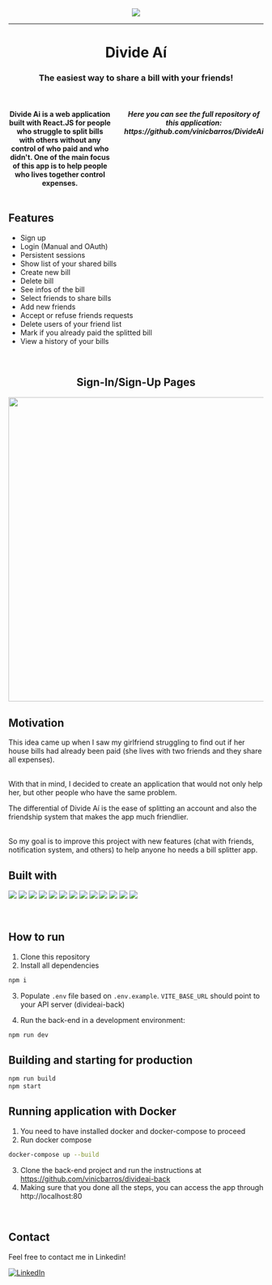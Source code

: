 <div align="center"><img src="https://i.imgur.com/S9iBF0N.png"></img></div>
<hr>
<h1 align=center>Divide Aí</h1>
<h3 align=center>The easiest way to share a bill with your friends!</h3>
<br>
<div align=center style="display:flex; justify-content: center; gap:5%">
    <h4>Divide Ai is a web application built with React.JS for people who struggle to split bills with others without any control of who paid and who didn't. One of the main focus of this app is to help people who lives together control expenses.</h4>
    <h5>Here you can see the full repository of this application: https://github.com/vinicbarros/DivideAi</h5>
</div>

## Features

- Sign up
- Login (Manual and OAuth)
- Persistent sessions
- Show list of your shared bills
- Create new bill
- Delete bill
- See infos of the bill
- Select friends to share bills
- Add new friends
- Accept or refuse friends requests
- Delete users of your friend list
- Mark if you already paid the splitted bill
- View a history of your bills

<br>

<h2 align=center>Sign-In/Sign-Up Pages</h2>
<div align=center>
<img style=" width: 600px" src="https://i.imgur.com/tp6qdv5.png"></img>
</div>

## Motivation

This idea came up when I saw my girlfriend struggling to find out if her house bills had already been paid (she lives with two friends and they share all expenses).

<br>
With that in mind, I decided to create an application that would not only help her, but other people who have the same problem.

The differential of Divide Aí is the ease of splitting an account and also the friendship system that makes the app much friendlier.

<br>
So my goal is to improve this project with new features (chat with friends, notification system, and others) to help anyone ho needs a bill splitter app.

<br>

## Built with


<p>
  <img src="https://img.shields.io/badge/react-%2320232a.svg?style=for-the-badge&logo=react&logoColor=%2361DAFB" />
  <img src="https://img.shields.io/badge/typescript-%23007ACC.svg?style=for-the-badge&logo=typescript&logoColor=white" />
  <img src="https://img.shields.io/badge/React_Router-CA4245?style=for-the-badge&logo=react-router&logoColor=white" />
  <img src="https://img.shields.io/badge/-React%20Query-FF4154?style=for-the-badge&logo=react%20query&logoColor=white" />
  <img src="https://img.shields.io/badge/styled--components-DB7093?style=for-the-badge&logo=styled-components&logoColor=white" />
  <img src="https://img.shields.io/badge/vite-%23646CFF.svg?style=for-the-badge&logo=vite&logoColor=white" />
  <img src="https://img.shields.io/badge/ESLint-4B3263?style=for-the-badge&logo=eslint&logoColor=white" />
  <img src="https://img.shields.io/badge/prettier-1A2C34?style=for-the-badge&logo=prettier&logoColor=F7BA3E">
  <img src="https://img.shields.io/badge/docker-%230db7ed.svg?style=for-the-badge&logo=docker&logoColor=white" />
  <img src="https://img.shields.io/badge/firebase-ffca28?style=for-the-badge&logo=firebase&logoColor=black" />
  <img src="https://img.shields.io/badge/github%20actions-%232671E5.svg?style=for-the-badge&logo=githubactions&logoColor=white" />
  <img src="https://img.shields.io/badge/AWS-%23FF9900.svg?style=for-the-badge&logo=amazon-aws&logoColor=white" />
  <img src="https://img.shields.io/badge/nginx-%23009639.svg?style=for-the-badge&logo=nginx&logoColor=white" />
</p>

<br>

## How to run


1. Clone this repository
2. Install all dependencies

```bash
npm i
```

3. Populate `.env` file based on `.env.example`. `VITE_BASE_URL` should point to your API server (divideai-back)

4. Run the back-end in a development environment:

```bash
npm run dev
```

## Building and starting for production

```bash
npm run build
npm start
```

## Running application with Docker


1. You need to have installed docker and docker-compose to proceed
2. Run docker compose

```bash
docker-compose up --build
```

3. Clone the back-end project and run the instructions at https://github.com/vinicbarros/divideai-back
4. Making sure that you done all the steps, you can access the app through http://localhost:80

<br>

## Contact


Feel free to contact me in Linkedin!

[![LinkedIn][linkedin-shield]][linkedin-url]

<!-- MARKDOWN LINKS & IMAGES -->
<!-- https://www.markdownguide.org/basic-syntax/#reference-style-links -->

[linkedin-shield]: https://img.shields.io/badge/-LinkedIn-black.svg?style=for-the-badge&logo=linkedin&colorB=blue
[linkedin-url]: https://www.linkedin.com/in/ovinibarros/
